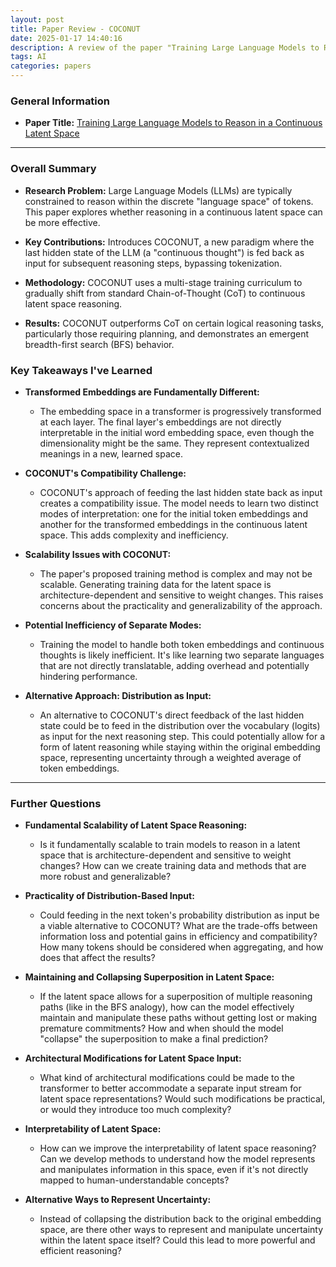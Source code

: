 ```yaml
---
layout: post
title: Paper Review - COCONUT
date: 2025-01-17 14:40:16
description: A review of the paper "Training Large Language Models to Reason in a Continuous Latent Space"
tags: AI
categories: papers
---
```



### General Information

*   **Paper Title:** [Training Large Language Models to Reason in a Continuous Latent Space](https://arxiv.org/abs/2412.06769)



---


### Overall Summary

-   **Research Problem:** Large Language Models (LLMs) are typically constrained to reason within the discrete "language space" of tokens. This paper explores whether reasoning in a continuous latent space can be more effective.

-   **Key Contributions:** Introduces COCONUT, a new paradigm where the last hidden state of the LLM (a "continuous thought") is fed back as input for subsequent reasoning steps, bypassing tokenization.

-   **Methodology:** COCONUT uses a multi-stage training curriculum to gradually shift from standard Chain-of-Thought (CoT) to continuous latent space reasoning.

-   **Results:** COCONUT outperforms CoT on certain logical reasoning tasks, particularly those requiring planning, and demonstrates an emergent breadth-first search (BFS) behavior.

### Key Takeaways I've Learned

-   **Transformed Embeddings are Fundamentally Different:**

    -   The embedding space in a transformer is progressively transformed at each layer. The final layer's embeddings are not directly interpretable in the initial word embedding space, even though the dimensionality might be the same. They represent contextualized meanings in a new, learned space.

-   **COCONUT's Compatibility Challenge:**

    -   COCONUT's approach of feeding the last hidden state back as input creates a compatibility issue. The model needs to learn two distinct modes of interpretation: one for the initial token embeddings and another for the transformed embeddings in the continuous latent space. This adds complexity and inefficiency.

-   **Scalability Issues with COCONUT:**

    -   The paper's proposed training method is complex and may not be scalable. Generating training data for the latent space is architecture-dependent and sensitive to weight changes. This raises concerns about the practicality and generalizability of the approach.

-   **Potential Inefficiency of Separate Modes:**

    -   Training the model to handle both token embeddings and continuous thoughts is likely inefficient. It's like learning two separate languages that are not directly translatable, adding overhead and potentially hindering performance.

-   **Alternative Approach: Distribution as Input:**

    -   An alternative to COCONUT's direct feedback of the last hidden state could be to feed in the distribution over the vocabulary (logits) as input for the next reasoning step. This could potentially allow for a form of latent reasoning while staying within the original embedding space, representing uncertainty through a weighted average of token embeddings.



---


### Further Questions

-   **Fundamental Scalability of Latent Space Reasoning:**
    -   Is it fundamentally scalable to train models to reason in a latent space that is architecture-dependent and sensitive to weight changes? How can we create training data and methods that are more robust and generalizable?

-   **Practicality of Distribution-Based Input:**
    -   Could feeding in the next token's probability distribution as input be a viable alternative to COCONUT? What are the trade-offs between information loss and potential gains in efficiency and compatibility? How many tokens should be considered when aggregating, and how does that affect the results?

-   **Maintaining and Collapsing Superposition in Latent Space:**
    -   If the latent space allows for a superposition of multiple reasoning paths (like in the BFS analogy), how can the model effectively maintain and manipulate these paths without getting lost or making premature commitments? How and when should the model "collapse" the superposition to make a final prediction?

-   **Architectural Modifications for Latent Space Input:**
    -   What kind of architectural modifications could be made to the transformer to better accommodate a separate input stream for latent space representations? Would such modifications be practical, or would they introduce too much complexity?

-   **Interpretability of Latent Space:**
    -   How can we improve the interpretability of latent space reasoning? Can we develop methods to understand how the model represents and manipulates information in this space, even if it's not directly mapped to human-understandable concepts?
-   **Alternative Ways to Represent Uncertainty:**
    -   Instead of collapsing the distribution back to the original embedding space, are there other ways to represent and manipulate uncertainty within the latent space itself? Could this lead to more powerful and efficient reasoning?
